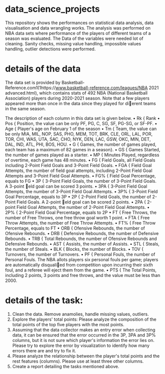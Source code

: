 # data_science_projects
This repository shows the performances on statistical data analysis, data visualisation and data wrangling works.
The analysis was performed on NBA data sets where performance of the players of different teams of a season was evaluated.
The Data of the variables were needed lot of cleaning. 
Sanity checks, missing value handling, impossible values handling, outlier detections were performed.
# details of the data
The data set is provided by Basketball-Reference.com1(1https://www.basketball-reference.com/leagues/NBA 2021 advanced.html),
which contains stats of 492 NBA (National Basketball Association) players during 2020-2021 season. Note that a few
players appeared more than once in the data since they played for dierent teams in the
same season. 

The description of each column in this data set is given below.
• Rk { Rank
• Pos { Position, the value can be only PF, PG, C, SG, SF, PG-SG, or SF-PF.
• Age { Player's age on February 1 of the season
• Tm { Team, the value can be only MIA, MIL, NOP, SAS, PHO, MEM, TOT, BRK,
CLE, ORL, LAL, POR, TOR, CHI, WAS, UTA, SAC, CHO, NYK, DEN, LAC,
GSW, OKC, MIN, DET, DAL, IND, ATL, PHI, BOS, HOU.
• G { Games, the number of games played, each team has a maximum of 82 games in a season}.
• GS { Games Started, the number of games played as a starter.
• MP { Minutes Played, regardless of overtime, each game has 48 minutes.
• FG { Field Goals, all Field Goals including 2-Point Field Goals and 3-Point Field Goals.
• FGA { Field Goal Attempts, the number of field goal attempts, including 2-Point
Field Goal Attempts and 3-Point Field Goal Attempts.
• FG% { Field Goal Percentage, equals to FG
• 3P { 3-Point Field Goals, the number of 3-Point Field Goals. A 3-point eld goal
can be scored 3 points.
• 3PA { 3-Point Field Goal Attempts, the number of 3-Point Field Goal Attempts.
• 3P% { 3-Point Field Goal Percentage, equals to 3P
• 2P { 2-Point Field Goals, the number of 2-Point Field Goals. A 2-point eld goal
can be scored 2 points.
• 2PA { 2-point Field Goal Attempts, the number of 2-Point Field Goal Attempts.
• 2P% { 2-Point Field Goal Percentage, equals to 2P
• FT { Free Throws, the number of Free Throws, one free throw goal worth 1 point.
• FTA { Free Throw Attempts, the number of Free Throw Attempts.
• FT% { Free Throw Percentage, equals to FT
• ORB { Ofensive Rebounds, the number of Ofensive Rebounds.
• DRB { Defensive Rebounds, the number of Defensive Rebounds.
• TRB { Total Rebounds, the number of Ofensive Rebounds and Defensive Rebounds.
• AST { Assists, the number of Assists.
• STL { Steals, the number of Steals.
• BLK { Blocks, the number of Blocks.
• TOV { Turnovers, the number of Turnovers.
• PF { Personal Fouls, the number of Personal Fouls. The NBA allots players six
personal fouls per game; players are automatically disqualied from competition
upon incurring their sixth foul, and a referee will eject them from the game.
• PTS { The Total Points, including 2 points, 3 points and free throws, and the value
must be less than 2000.

# details of the task:
1) Clean the data. Remove anamolies, handle missing values, outliers.
2) Explore the players' total points: Please analyze the composition of the total points
of the top five players with the most points.
3) Assuming that the data collector makes an entry error when collecting data, it can
be ensured that the error occurred in the 3P, 3PA and 3P% columns, but it is not
sure which player's information the error lies on. Please try to explore the error by
visualization to identify how many errors there are and try to fix it.
4) Please analyze the relationship between the player's total points and the rest features
(columns). Please use at least three other columns. 
5) Create a report detailing the tasks mentioned above.




